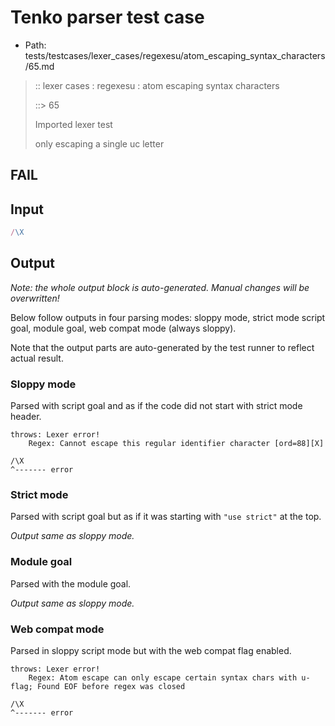 # Tenko parser test case

- Path: tests/testcases/lexer_cases/regexesu/atom_escaping_syntax_characters/65.md

> :: lexer cases : regexesu : atom escaping syntax characters
>
> ::> 65
>
> Imported lexer test
>
> only escaping a single uc letter

## FAIL

## Input

`````js
/\X
`````

## Output

_Note: the whole output block is auto-generated. Manual changes will be overwritten!_

Below follow outputs in four parsing modes: sloppy mode, strict mode script goal, module goal, web compat mode (always sloppy).

Note that the output parts are auto-generated by the test runner to reflect actual result.

### Sloppy mode

Parsed with script goal and as if the code did not start with strict mode header.

`````
throws: Lexer error!
    Regex: Cannot escape this regular identifier character [ord=88][X]

/\X
^------- error
`````

### Strict mode

Parsed with script goal but as if it was starting with `"use strict"` at the top.

_Output same as sloppy mode._

### Module goal

Parsed with the module goal.

_Output same as sloppy mode._

### Web compat mode

Parsed in sloppy script mode but with the web compat flag enabled.

`````
throws: Lexer error!
    Regex: Atom escape can only escape certain syntax chars with u-flag; Found EOF before regex was closed

/\X
^------- error
`````

